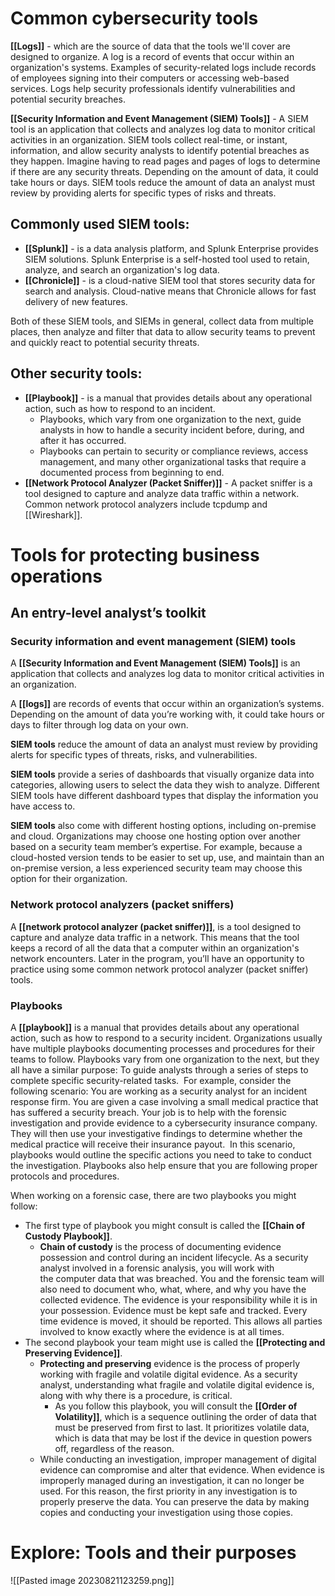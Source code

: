# Common cybersecurity tools

**[[Logs]]** - which are the source of data that the tools we'll cover are designed to organize.
	A log is a record of events that occur within an organization's systems.
		Examples of security-related logs include records of employees signing into their computers or accessing web-based services. 
		Logs help security professionals identify vulnerabilities and potential security breaches.

**[[Security Information and Event Management (SIEM) Tools]]** - A SIEM tool is an application that collects and analyzes log data to monitor critical activities in an organization. SIEM tools collect real-time, or instant, information, and allow security analysts to identify potential breaches as they happen.
	Imagine having to read pages and pages of logs to determine if there are any security threats. Depending on the amount of data, it could take hours or days. SIEM tools reduce the amount of data an analyst must review by providing alerts for specific types of risks and threats.

## Commonly used SIEM tools:

- **[[Splunk]]** - is a data analysis platform, and Splunk Enterprise provides SIEM solutions. Splunk Enterprise is a self-hosted tool used to retain, analyze, and search an organization's log data.
- **[[Chronicle]]** -  is a cloud-native SIEM tool that stores security data for search and analysis. Cloud-native means that Chronicle allows for fast delivery of new features.

Both of these SIEM tools, and SIEMs in general, collect data from multiple places, then analyze and filter that data to allow security teams to prevent and quickly react to potential security threats.

## Other security tools:

- **[[Playbook]]** - is a manual that provides details about any operational action, such as how to respond to an incident. 
	- Playbooks, which vary from one organization to the next, guide analysts in how to handle a security incident before, during, and after it has occurred. 
	- Playbooks can pertain to security or compliance reviews, access management, and many other organizational tasks that require a documented process from beginning to end.
- **[[Network Protocol Analyzer (Packet Sniffer)]]** -  A packet sniffer is a tool designed to capture and analyze data traffic within a network. Common network protocol analyzers include tcpdump and [[Wireshark]].

# Tools for protecting business operations

## An entry-level analyst’s toolkit

### Security information and event management (SIEM) tools

A **[[Security Information and Event Management (SIEM) Tools]]** is an application that collects and analyzes log data to monitor critical activities in an organization. 

A **[[logs]]** are records of events that occur within an organization’s systems. Depending on the amount of data you’re working with, it could take hours or days to filter through log data on your own. 

**SIEM tools** reduce the amount of data an analyst must review by providing alerts for specific types of threats, risks, and vulnerabilities.

**SIEM tools** provide a series of dashboards that visually organize data into categories, allowing users to select the data they wish to analyze. Different SIEM tools have different dashboard types that display the information you have access to. 

**SIEM tools** also come with different hosting options, including on-premise and cloud. Organizations may choose one hosting option over another based on a security team member’s expertise. For example, because a cloud-hosted version tends to be easier to set up, use, and maintain than an on-premise version, a less experienced security team may choose this option for their organization.

### Network protocol analyzers (packet sniffers)

A **[[network protocol analyzer (packet sniffer)]]**, is a tool designed to capture and analyze data traffic in a network. This means that the tool keeps a record of all the data that a computer within an organization's network encounters. Later in the program, you’ll have an opportunity to practice using some common network protocol analyzer (packet sniffer) tools.

### Playbooks

A **[[playbook]]** is a manual that provides details about any operational action, such as how to respond to a security incident. Organizations usually have multiple playbooks documenting processes and procedures for their teams to follow. Playbooks vary from one organization to the next, but they all have a similar purpose: To guide analysts through a series of steps to complete specific security-related tasks. 
	For example, consider the following scenario: You are working as a security analyst for an incident response firm. You are given a case involving a small medical practice that has suffered a security breach. Your job is to help with the forensic investigation and provide evidence to a cybersecurity insurance company. They will then use your investigative findings to determine whether the medical practice will receive their insurance payout. 
	In this scenario, playbooks would outline the specific actions you need to take to conduct the investigation. Playbooks also help ensure that you are following proper protocols and procedures. 

When working on a forensic case, there are two playbooks you might follow:
- The first type of playbook you might consult is called the **[[Chain of Custody Playbook]]**. 
	- **Chain of custody** is the process of documenting evidence possession and control during an incident lifecycle. As a security analyst involved in a forensic analysis, you will work with the computer data that was breached. You and the forensic team will also need to document who, what, where, and why you have the collected evidence. The evidence is your responsibility while it is in your possession. Evidence must be kept safe and tracked. Every time evidence is moved, it should be reported. This allows all parties involved to know exactly where the evidence is at all times.
- The second playbook your team might use is called the **[[Protecting and Preserving Evidence]]**. 
	- **Protecting and preserving** evidence is the process of properly working with fragile and volatile digital evidence. As a security analyst, understanding what fragile and volatile digital evidence is, along with why there is a procedure, is critical. 
		- As you follow this playbook, you will consult the **[[Order of Volatility]]**, which is a sequence outlining the order of data that must be preserved from first to last. It prioritizes volatile data, which is data that may be lost if the device in question powers off, regardless of the reason.
	- While conducting an investigation, improper management of digital evidence can compromise and alter that evidence. When evidence is improperly managed during an investigation, it can no longer be used. For this reason, the first priority in any investigation is to properly preserve the data. You can preserve the data by making copies and conducting your investigation using those copies.

# Explore: Tools and their purposes

![[Pasted image 20230821123259.png]]

